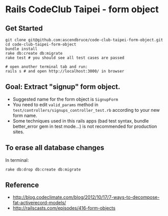# Rails CodeClub Taipei - form object

## Get Started

    git clone git@github.com:ascendbruce/code-club-taipei-form-object.git
    cd code-club-taipei-form-object
    bundle install
    rake db:create db:migrate
    rake test # you should see all test cases are passed

    # open another terminal tab and run:
    rails s # and open http://localhost:3000/ in browser

## Goal: Extract "signup" form object.

* Suggested name for the form object is `SignupForm`
* You need to edit `valid_params` method in `test/controllers/signups_controller_test.rb` according to your new form name.
* Some techniques used in this rails apps (bad test syntax, bundle better_error gem in test mode...) is not recommended for production sites.

## To erase all database changes

In terminal:

    rake db:drop db:create db:migrate

## Reference

* http://blog.codeclimate.com/blog/2012/10/17/7-ways-to-decompose-fat-activerecord-models/
* http://railscasts.com/episodes/416-form-objects
